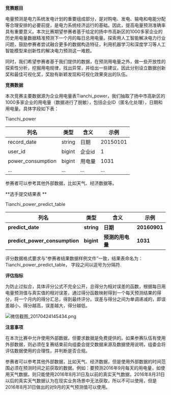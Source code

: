 **竞赛题目**

电量预测是电力系统发电计划的重要组成部分，是对购电、发电、输电和电能分配等合理安排的必要前提，是电力系统经济运行的基础。因此，提高电量预测准确率具有重要意义。本次比赛期望参赛者基于给定的扬中市高新区的1000多家企业的历史用电量数据精准预测下一个月的每日总用电量。探索用人工智能解决电力行业问题，鼓励参赛者尝试融合更多的数据构造特征，利用机器学习和深度学习等人工智能模型来创新性的解决电力预测这一难题。

同时，我们希望参赛者基于我们提供的数据，在预测用电量之外，做一些开放性的探索性分析，挖掘用电规律，找出异常，并给出一些建议，因此分别设立数据创新奖和最佳可视化奖，奖励有新颖发现和可视化效果突出的队伍。

**竞赛数据**

本次竞赛主要数据源为企业用电量表Tianchi_power，我们抽取了扬中市高新区的1000多家企业的用电量（数据进行了脱敏），包括企业ID（匿名化处理），日期和用电量。具体字段如下表：

Tianchi_power

| 列名                | 类型     | 含义   | 示例       |
| ----------------- | ------ | ---- | -------- |
| record_date       | string | 日期   | 20150101 |
| user_id           | bigint | 企业id | 1        |
| power_consumption | bigint | 用电量  | 1031     |
| ...               | ...    | ...  | ...      |

参赛者可以参考其他外部数据，比如天气、经济数据等。

**选手提交结果表 **

Tianchi_power_predict_table

| **列名**                        | **类型**     | **含义**     | **示例**       |
| ----------------------------- | ---------- | ---------- | ------------ |
| **predict_date**              | **string** | **日期**     | **20160901** |
| **predict_power_consumption** | **bigint** | **预测的用电量** | **1031**     |

评分数据格式要求与“参赛者结果数据样例文件”一致，结果表命名为：Tianchi_power_predict_table， 字段之间以逗号为分隔符.

**评估指标**

为防止过拟合，具体评分公式不完全公开，总得分为相对误差的函数，根据每日用电量预测值与真实值的相对误差，通过得分函数映射得到一个每天预测结果的得分，将一个月内的得分汇总，得到最终评分。误差与得分之间为单调递减的，即误差越小，得分越高，误差越大，得分越低。

 ![微信截图_20170424145434.png](https://work.alibaba-inc.com/aliwork_tfs/g01_alibaba-inc_com/tfscom/TB1vGo4QFXXXXcuaXXXXXXXXXXX.tfsprivate.png)

**注意事项**

在本次比赛中允许使用外部数据，但要求数据是免费提供的。如果参赛队伍有使用外部数据，则必须在复赛结束前向组委会提交数据来源及数据使用说明，组委会将评估数据使用的合理性，并判断是否合规。

参赛者可以参考其他外部数据，比如天气、经济数据，但是使用外部数据的时间范围必须在预测时间之前获取的数据。例如：要预测2016年9月每天的用电量，如使用天气数据，则只能使用2016年8月31日及以前的真实天气数据，2016年8月31日以后的真实天气数据认为在现实业务场景中无法获取，所以不可以使用，但是2016年8月31日做出的对9月的天气预测值可以使用。